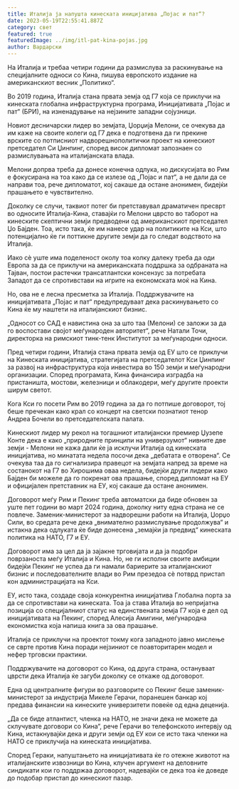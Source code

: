```yaml
---
title: Италија ја напушта кинеската иницијатива „Појас и пат“?
date: 2023-05-19T22:55:41.887Z
category: свет
featured: true
featuredImage: ../img/itl-pat-kina-pojas.jpg
author: Вардарски
---
```

На Италија и требаа четири години да размислува за раскинување на специјалните односи со Кина, пишува европското издание на американскиот весник „Политико“.

Во 2019 година, Италија стана првата земја од Г7 која се приклучи на кинеската глобална инфраструктурна програма, Иницијативата „Појас и пат“ (БРИ), на изненадување на нејзините западни сојузници.

Новиот десничарски лидер во земјата, Џорџија Мелони, се очекува да им каже на своите колеги од Г7 дека е подготвена да ги прекине врските со потписниот надворешнополитички проект на кинескиот претседател Си Џинпинг, според висок дипломат запознаен со размислувањата на италијанската влада.

Мелони допрва треба да донесе конечна одлука, но дискусијата во Рим е фокусирана на тоа како да се излезе од „Појас и пат“, а не дали да се направи тоа, рече дипломатот, кој сакаше да остане анонимен, бидејќи прашањето е чувствително.

Доколку се случи, таквиот потег би претставувал драматичен пресврт во односите Италија-Кина, ставајќи го Мелони цврсто во таборот на кинеските скептични земји предводени од американскиот претседател Џо Бајден. Тоа, исто така, ќе им нанесе удар на политиките на Кси, што потенцијално ќе ги поттикне другите земји да го следат водството на Италија.

Иако сè уште има поделеност околу тоа колку далеку треба да оди Европа за да се приклучи на американската поддршка за одбраната на Тајван, постои растечки трансатлантски консензус за потребата Западот да се спротивстави на игрите на економската моќ на Кина.

Но, ова не е лесна пресметка за Италија. Поддржувачите на иницијативата „Појас и пат“ предупредуваат дека раскинувањето со Кина ќе му наштети на италијанскиот бизнис.

„Односот со САД е навистина она за што таа (Мелони) се заложи за да го воспостави својот меѓународен авторитет“, рече Натали Точи, директорка на римскиот тинк-тенк Институтот за меѓународни односи.

Пред четири години, Италија стана првата земја од ЕУ што се приклучи на Кинеската иницијатива, стратегијата на претседателот Кси Џинпинг за развој на инфраструктура која инвестира во 150 земји и меѓународни организации. Според програмата, Кина финансира изградба на пристаништа, мостови, железници и облакодери, меѓу другите проекти ширум светот.

Кога Кси го посети Рим во 2019 година за да го потпише договорот, тој беше пречекан како крал со концерт на светски познатиот тенор Андреа Бочели во претседателската палата.

Кинескиот лидер му рекол на тогашниот италијански премиер Џузепе Конте дека е како „природните принципи на универзумот“ нивните две земји -
Мелони не кажа дали ќе ја исклучи Италија од кинеската иницијатива, но минатата недела посочи дека „дебатата е отворена“. Се очекува таа да го сигнализира правецот на земјата напред за време на состанокот на Г7 во Хирошима оваа недела, бидејќи други лидери како Бајден би можеле да го покренат ова прашање, според дипломат на ЕУ и официјален претставник на ЕУ, кој сакаше да остане анонимен.

Договорот меѓу Рим и Пекинг треба автоматски да биде обновен за уште пет години во март 2024 година, доколку ниту една страна не се повлече. Заменик-министерот за надворешни работи на Италија, Џорџо Сили, во средата рече дека „внимателно размислување продолжува“ и истакна дека одлуката ќе биде донесена „земајќи ја предвид“ кинеската политика на НАТО, Г7 и ЕУ.

Договорот има за цел да ја зајакне трговијата и да ја подобри поврзаноста меѓу Италија и Кина. Но, не ги исполни своите амбиции бидејќи Пекинг не успеа да ги намали бариерите за италијанскиот бизнис и последователните влади во Рим презедоа сè потврд пристап кон администрацијата на Кси.

ЕУ, исто така, создаде своја конкурентна иницијатива Глобална порта за да се спротивстави на кинеската. Тоа ја става Италија во непријатна позиција со специјалниот статус на единствената земја Г7 која е дел од иницијативата на Пекинг, според Алесија Амигини, меѓународна економистка која напиша книга за ова прашање.

Италија се приклучи на проектот токму кога западното јавно мислење се сврте против Кина поради нејзиниот се поавторитарен модел и нефер трговски практики.

Поддржувачите на договорот со Кина, од друга страна, остануваат цврсти дека Италија ќе загуби доколку се откаже од договорот.

Една од централните фигури во разговорите со Пекинг беше заменик-министерот за индустрија Микеле Герачи, поранешен банкар кој предава финансии на кинеските универзитети повеќе од една деценија.

„Да се ​​биде атлантист, членка на НАТО, не значи дека не можете да склучувате договори со Кина“, рече Герачи во телефонското интервју од Кина, истакнувајќи дека и други земји од ЕУ кои се исто така членки на НАТО се приклучија на кинеската иницијатива.

Според Гераки, напуштањето на иницијативата ќе го отежне животот на италијанските извозници во Кина, клучен аргумент на деловните синдикати кои го поддржаа договорот, надевајќи се дека тоа ќе доведе до подобар пристап до кинескиот пазар.